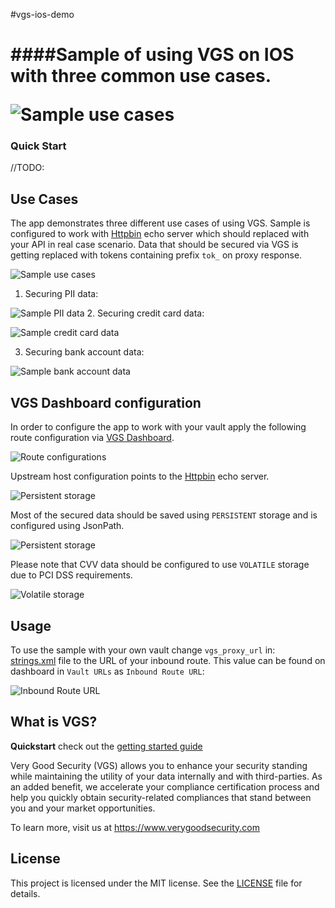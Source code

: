 #vgs-ios-demo    

####Sample of using VGS on IOS with three common use cases.</i></p>
![Sample use cases](https://avatars0.githubusercontent.com/u/17788525)
===

### Quick Start
//TODO: 

## Use Cases

The app demonstrates three different use cases of using VGS. Sample is configured to work with [Httpbin](https://httpbin.verygoodsecurity.io/) echo server which should replaced with your API in real case scenario.
Data that should be secured via VGS is getting replaced with tokens containing prefix `tok_` on proxy response.

![Sample use cases](./docs/sample-use-cases.png)
1. Securing PII data:

![Sample PII data](./docs/sample-pii-data.png)
2. Securing credit card data:

![Sample credit card data](./docs/sample-card-data.png)

3. Securing bank account data:

![Sample bank account data](./docs/sample-bank-data.png)

## VGS Dashboard configuration

In order to configure the app to work with your vault apply the following route configuration via [VGS Dashboard](https://dashboard.verygoodsecurity.com/).

![Route configurations](./docs/vgs-dashboard-routes.png)

Upstream host configuration points to the [Httpbin](https://httpbin.verygoodsecurity.io/) echo server.

![Persistent storage](./docs/vgs-dashboard-upstream.png)

Most of the secured data should be saved using `PERSISTENT` storage and is configured using JsonPath.

![Persistent storage](./docs/vgs-dashboard-route-persistent.png)

Please note that CVV data should be configured to use `VOLATILE` storage due to PCI DSS requirements.

![Volatile storage](./docs/vgs-dashboard-route-volatile.png)

## Usage

To use the sample with your own vault change `vgs_proxy_url` in:    
[strings.xml](https://github.com/verygoodsecurity/vgs-android-sample/blob/master/app/src/main/res/values/strings.xml#L7) file to the URL of your inbound route.
This value can be found on dashboard in `Vault URLs` as `Inbound Route URL`:

![Inbound Route URL](./docs/vgs-inbound-url.png)

## What is VGS?

**Quickstart** check out the [getting started guide](https://www.verygoodsecurity.com/docs/getting-started)    

Very Good Security (VGS) allows you to enhance your security standing while
maintaining the utility of your data internally and with third-parties. As an
added benefit, we accelerate your compliance certification process and help you
quickly obtain security-related compliances that stand between you and your
market opportunities.

To learn more, visit us at https://www.verygoodsecurity.com

## License

This project is licensed under the MIT license. See the [LICENSE](LICENSE) file
for details.
